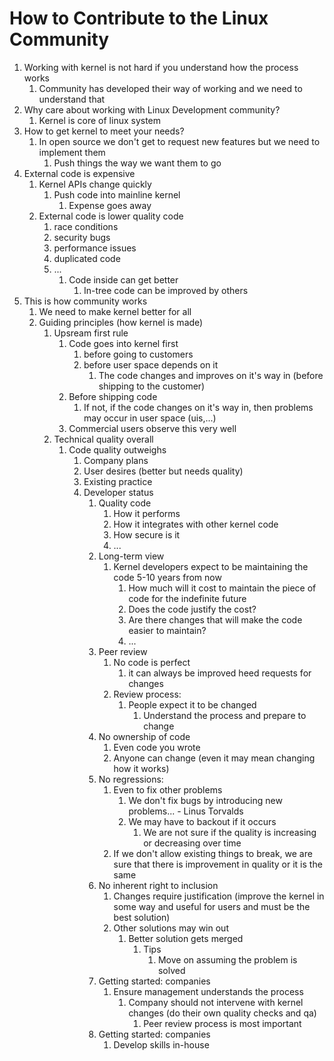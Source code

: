 # How to Contribute to the Linux Community #
1. Working with kernel is not hard if you understand how the process works
	1. Community has developed their way of working and we need to understand that
2. Why care about working with Linux Development community?
	1. Kernel is core of linux system
3. How to get kernel to meet your needs?
	1. In open source we don't get to request new features but we need to implement them
		1. Push things the way we want them to go
4. External code is expensive
	1. Kernel APIs change quickly
		1. Push code into mainline kernel
			1. Expense goes away
	2. External code is lower quality code
		1. race conditions
		2. security bugs
		3. performance issues
		4. duplicated code
		5. ...
			1. Code inside can get better
				1. In-tree code can be improved by others
5. This is how community works
	1. We need to make kernel better for all
	2. Guiding principles (how kernel is made)
		1. Upsream first rule
			1. Code goes into kernel first
				1. before going to customers
				2. before user space depends on it
					1. The code changes and improves on it's way in (before shipping to the customer)
			2. Before shipping code
				1. If not, if the code changes on it's way in, then problems may occur in user space (uis,...)
			3. Commercial users observe this very well
		2. Technical quality overall
			1. Code quality outweighs
				1. Company plans
				2. User desires (better but needs quality)
				3. Existing practice
				4. Developer status
					1. Quality code
						1. How it performs
						2. How it integrates with other kernel code
						3. How secure is it
						4. ...
					2. Long-term view
						1. Kernel developers expect to be maintaining the code 5-10 years from now
							1. How much will it cost to maintain the piece of code for the indefinite future
							2. Does the code justify the cost?
							3. Are there changes that will make the code easier to maintain?
							4. ...
					3. Peer review
						1. No code is perfect
							1. it can always be improved heed requests for changes
						2. Review process:
							1. People expect it to be changed
								1. Understand the process and prepare to change
					4. No ownership of code
						1. Even code you wrote
						2. Anyone can change (even it may mean changing how it works)
					5. No regressions:
						1. Even to fix other problems
							1. We don't fix bugs by introducing new problems... - Linus Torvalds
							2. We may have to backout if it occurs
								1. We are not sure if the quality is increasing or decreasing over time
						2. If we don't allow existing things to break, we are sure that there is improvement in quality or it is the same
					6. No inherent right to inclusion
						1. Changes require justification (improve the kernel in some way and useful for users and must be the best solution)
						2. Other solutions may win out
							1. Better solution gets merged
								1. Tips
									1. Move on assuming the problem is solved
					7. Getting started: companies
						1. Ensure management understands the process
							1. Company should not intervene with kernel changes (do their own quality checks and qa)
								1. Peer review process is most important
					8. Getting started: companies
						1. Develop skills in-house